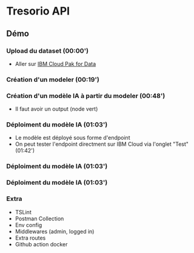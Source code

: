 # Tresorio API


## Démo

### Upload du dataset (00:00')

* Aller sur [IBM Cloud Pak for Data](https://eu-de.dataplatform.cloud.ibm.com)

### Création d'un modeler (00:19')

### Création d'un modèle IA à partir du modeler (00:48')
* Il faut avoir un output (node vert)

### Déploiment du modèle IA (01:03')
* Le modèle est déployé sous forme d'endpoint
* On peut tester l'endpoint directment sur IBM Cloud via l'onglet "Test" (01:42')

### Déploiment du modèle IA (01:03')

### Déploiment du modèle IA (01:03')

### Extra

* TSLint
* Postman Collection
* Env config
* Middlewares (admin, logged in)
* Extra routes
* Github action docker
